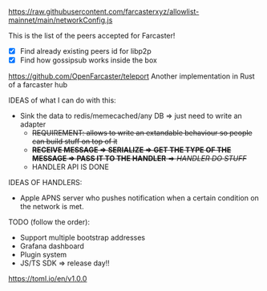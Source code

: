 https://raw.githubusercontent.com/farcasterxyz/allowlist-mainnet/main/networkConfig.js

This is the list of the peers accepted for Farcaster!

- [X] Find already existing peers id for libp2p
- [X] Find how gossipsub works inside the box

https://github.com/OpenFarcaster/teleport
Another implementation in Rust of a farcaster hub

IDEAS of what I can do with this:
- Sink the data to redis/memecached/any DB => just need to write an adapter
  - <del>REQUIREMENT: allows to write an extandable behaviour so people can build stuff on top of it</del>
  - <del>**RECEIVE MESSAGE => SERIALIZE => GET THE TYPE OF THE MESSAGE => PASS IT TO THE HANDLER** => *HANDLER DO STUFF*</del>
  - HANDLER API IS DONE 

IDEAS OF HANDLERS:
- Apple APNS server who pushes notification when a certain condition on the network is met.

TODO (follow the order):
- Support multiple bootstrap addresses
- Grafana dashboard
- Plugin system
- JS/TS SDK => release day!!

https://toml.io/en/v1.0.0